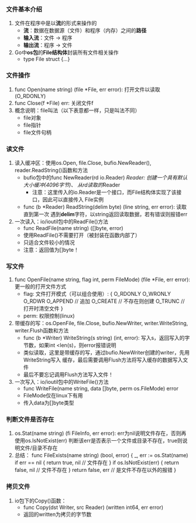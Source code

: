 ### 文件基本介绍
1. 文件在程序中是以**流**的形式来操作的
    - **流**：数据在数据源（文件）和程序（内存）之间的**路径**
    - **输入流**：文件 -> 程序
    - **输出流**：程序 -> 文件
2. Go中**os包**的**File结构体**封装所有文件相关操作
    - type File struct {...}

### 文件操作
1. func Open(name string) (file *File, err error): 打开文件以读取(O_RDONLY)
2. func Close(f *File) err: 关闭文件f
3. 概念说明：file叫法（以下表意都一样，只是叫法不同）
    - file对象
    - file指针
    - file文件句柄

### 读文件
1. 读入缓冲区：使用os.Open, file.Close, bufio.NewReader(), reader.ReadString()函数和方法
    - bufio包中的func NewReader(rd io.Reader) *Reader: 创建一个具有默认大小缓冲(4096字节)、
    从rd读取的*Reader
        - 注意：这里传入的io.Reader是一个接口，而File结构体实现了该接口，因此可以直接传入
        File实例
    - func (b *Reader) ReadString(delim byte) (line string, err error): 读取直到第一次
    遇到**delim**字符，以string返回读取数据，若有错误则报错err
2. 一次读入：io/ioutil包中的ReadFile()方法
    - func ReadFile(name string) ([]byte, error)
    - 使用ReadFile()不需要打开（被封装在函数内部了）
    - 只适合文件较小的情况
    - 注意：返回值为[]byte！

### 写文件
1. func OpenFile(name string, flag int, perm FileMode) (file *File, err error): 更一般的打开文件方式
    - flag: 文件打开模式（可以组合使用）:
        {
            O_RDONLY
            O_WRONLY
            O_RDWR
            O_APPEND        // 追加
            O_CREATE        // 不存在则创建
            O_TRUNC         // 打开时清空文件
        }
    - perm: 权限控制(linux)
2. 带缓存的写：os.OpenFile, file.Close, bufio.NewWriter, writer.WriteString, writer.Flush函数和方法
    - func (b *Writer) WriteString(s string) (int, error): 写入s，返回写入的字节数，如果int
    <len(s)，则error报错说明
    - 类似读取，这里是带缓存的写，通过bufio.NewWriter创建的writer，先用WriteString写入
    缓存，最后需要调用Flush方法将写入缓存的数据写入文件
    - 最后不要忘记调用Flush方法写入文件！
3. 一次写入：io/ioutil包中的WriteFile()方法
    - func WriteFile(name string, data []byte, perm os.FileMode) error
    - FileMode仅在linux下有用
    - 传入data为[]byte类型

### 判断文件是否存在
1. os.Stat(name string) (fi FileInfo, err error): err为nil说明文件存在，否则再使用os.IsNotExist(err)
   判断该err是否表示一个文件或目录不存在，true则说明文件/目录不存在
2. 总结：
    func FileExists(name string) (bool, error) {
        _, err := os.Stat(name)
        if err == nil {
            return true, nil        // 文件存在
        }
        if os.IsNotExist(err) {
            return false, nil       // 文件不存在
        }
        return false, err           // 是文件不存在以外的报错
    }

### 拷贝文件
1. io包下的Copy()函数：
    - func Copy(dst Writer, src Reader) (written int64, err error)
    - 返回的written为拷贝的字节数